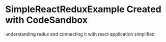 # SimpleReactReduxExample Created with CodeSandbox

understanding redux and connecting it with react application simplified
